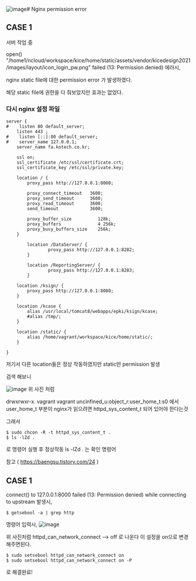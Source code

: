 ![image](https://github.com/NamSeonw/etc/assets/54805517/6e5b92b1-0772-49b1-8191-1f4193788191)# Nginx permission error

## CASE 1

서버 작업 중 

open() "/home1/ncloud/workspace/kice/home/static/assets/vendor/kicedesign2021/images/layout/icon_login_pw.png" failed (13: Permission denied) 에러시,

nginx static file에 대한 permission error 가 발생하였다.

해당 static file에 권한을 다 줘보았지만 효과는 없었다.

### 다시 nginx 설정 파일
```
server {
#    listen 80 default_server;
    listen 443 ;
#    listen [::]:80 default_server;
#    server_name 127.0.0.1;
    server_name fa.kotech.co.kr;

    ssl on;
    ssl_certificate /etc/ssl/certificate.crt;
    ssl_certificate_key /etc/ssl/private.key;

    location / {
        proxy_pass http://127.0.0.1:8000;

        proxy_connect_timeout   3600;
        proxy_send_timeout      3600;
        proxy_read_timeout      3600;
        send_timeout            3600;

        proxy_buffer_size          128k;
        proxy_buffers              4 256k;
        proxy_busy_buffers_size    256k;
    }

        location /DataServer/ {
                proxy_pass http://127.0.0.1:8282;
        }

        location /ReportingServer/ {
                proxy_pass http://127.0.0.1:8283;
        }

    location /ksign/ {
        proxy_pass http://127.0.0.1:8080;
    }

    location /kcase {
        alias /usr/local/tomcat8/webapps/epki/ksign/kcase;
        #alias /tmp/;
    }

    location /static/ {
        alias /home/vagrant/workspace/kice/home/static/;
    }

}

```

저기서 다른 location들은 정상 작동하였지만 static만 permission 발생

검색 해보니

![image](https://github.com/NamSeonw/etc/assets/54805517/2d9d37c6-4da8-456e-b2b5-e69945957e29)
위 사진 처럼 

drwxrwxr-x. vagrant vagrant uncinfined_u:object_r:user_home_t:s0 에서 user_home_t 부분이 nginx가 읽으려면 httpd_sys_content_t 되어 있어야 한다는것

그래서

```
$ sudo chcon -R -t httpd_sys_content_t .
$ ls -lZd .
```

로 명령어 실행 후 정상작동
ls -lZd . 는 확인 명령어


참고 ( https://baengsu.tistory.com/24 )

## CASE 1

connect() to 127.0.0.1:8000 failed (13: Permission denied) while connecting to upstream 발생시,

```
$ getsebool -a | grep http
```

명령어 입력시,
![image](https://github.com/NamSeonw/etc/assets/54805517/3844330c-1975-4914-bc6b-0a9768a3f660)

위 사진처럼 httpd_can_network_connect --> off 로 나온다 이 설정을 on으로 변경해주면된다.

```
$ sudo setsebool httpd_can_network_connect on
$ sudo setsebool httpd_can_network_connect on -P
```

로 해결완료!

